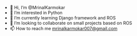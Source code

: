 - 👋 Hi, I’m @MrinalKarmokar
- 👀 I’m interested in Python
- 🌱 I’m currently learning Django framework and ROS
- 💞️ I’m looking to collaborate on small projects based on ROS
- 📫 How to reach me mrinalkarmokar007@gmail.com

<!---
MrinalKarmokar/MrinalKarmokar is a ✨ special ✨ repository because its `README.md` (this file) appears on your GitHub profile.
You can click the Preview link to take a look at your changes.
--->
